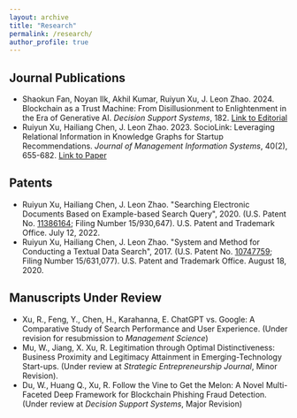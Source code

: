 ```yaml
---
layout: archive
title: "Research"
permalink: /research/
author_profile: true
---
```


## Journal Publications
* Shaokun Fan, Noyan Ilk, Akhil Kumar, Ruiyun Xu, J. Leon Zhao. 2024. Blockchain as a Trust Machine: From Disillusionment to Enlightenment in the Era of Generative AI. *Decision Support Systems*, 182. [Link to Editorial](https://www.sciencedirect.com/science/article/pii/S0167923624000848?casa_token=O5qk_5eLhzYAAAAA:a3fAgJ7klW0RxUFkVx0aXT1R28-mFwbeKnog8BB60CmxhkR0cJLuVuUSSBtjQWlhptqVk3r6eA)
* Ruiyun Xu, Hailiang Chen, J. Leon Zhao. 2023. SocioLink: Leveraging Relational Information in Knowledge Graphs for Startup Recommendations. *Journal of Management Information Systems*, 40(2), 655-682. [Link to Paper](https://www.tandfonline.com/doi/full/10.1080/07421222.2023.2196771)

## Patents
* Ruiyun Xu, Hailiang Chen, J. Leon Zhao. "Searching Electronic Documents Based on Example-based Search Query", 2020. (U.S. Patent No. [11386164](https://image-ppubs.uspto.gov/dirsearch-public/print/downloadPdf/11386164); Filing Number 15/930,647). U.S. Patent and Trademark Office. July 12, 2022.
* Ruiyun Xu, Hailiang Chen, J. Leon Zhao. "System and Method for Conducting a Textual Data Search", 2017. (U.S. Patent No. [10747759](https://image-ppubs.uspto.gov/dirsearch-public/print/downloadPdf/10747759); Filing Number 15/631,077). U.S. Patent and Trademark Office. August 18, 2020.

## Manuscripts Under Review
* Xu, R., Feng, Y., Chen, H., Karahanna, E. ChatGPT vs. Google: A Comparative Study of Search Performance and User Experience. (Under revision for resubmission to *Management Science*)
* Mu, W., Jiang, X. Xu, R. Legitimation through Optimal Distinctiveness: Business Proximity and Legitimacy Attainment in Emerging-Technology Start-ups. (Under review at *Strategic Entrepreneurship Journal*, Minor Revision).
* Du, W., Huang Q., Xu, R. Follow the Vine to Get the Melon: A Novel Multi-Faceted Deep Framework for Blockchain Phishing Fraud Detection. (Under review at *Decision Support Systems*, Major Revision)

